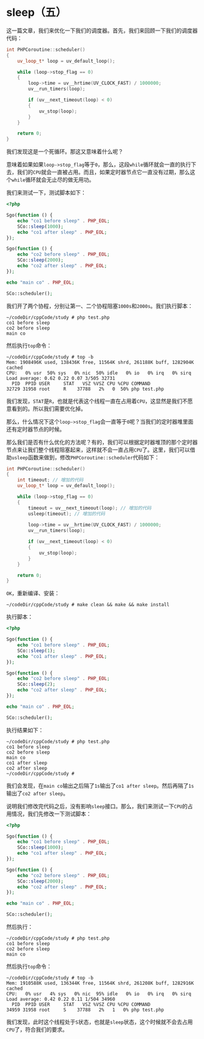# sleep（五）

这一篇文章，我们来优化一下我们的调度器。首先，我们来回顾一下我们的调度器代码：

```cpp
int PHPCoroutine::scheduler()
{
    uv_loop_t* loop = uv_default_loop();

    while (loop->stop_flag == 0)
    {
        loop->time = uv__hrtime(UV_CLOCK_FAST) / 1000000;
        uv__run_timers(loop);

        if (uv__next_timeout(loop) < 0)
        {
            uv_stop(loop);
        }
    }

    return 0;
}
```

我们发现这是一个死循环。那这又意味着什么呢？

意味着如果如果`loop->stop_flag`等于`0`，那么，这段`while`循环就会一直的执行下去，我们的`CPU`就会一直被占用。而且，如果定时器节点它一直没有过期，那么这个`while`循环就会无止尽的做无用功。

我们来测试一下，测试脚本如下：

```php
<?php

Sgo(function () {
    echo "co1 before sleep" . PHP_EOL;
    SCo::sleep(1000);
    echo "co1 after sleep" . PHP_EOL;
});

Sgo(function () {
    echo "co2 before sleep" . PHP_EOL;
    SCo::sleep(2000);
    echo "co2 after sleep" . PHP_EOL;
});

echo "main co" . PHP_EOL;

SCo::scheduler();
```

我们开了两个协程，分别让第一、二个协程阻塞`1000s`和`2000s`。我们执行脚本：

```shell
~/codeDir/cppCode/study # php test.php 
co1 before sleep
co2 before sleep
main co

```

然后执行`top`命令：

```shell
~/codeDir/cppCode/study # top -b
Mem: 1908496K used, 138436K free, 11564K shrd, 261188K buff, 1282904K cached
CPU:   0% usr  50% sys   0% nic  50% idle   0% io   0% irq   0% sirq
Load average: 0.62 0.22 0.07 3/505 32731
  PID  PPID USER     STAT   VSZ %VSZ CPU %CPU COMMAND
32729 31958 root     R    37788   2%   0  50% php test.php
```

我们发现，`STAT`是`R`，也就是代表这个线程一直在占用着`CPU`，这显然是我们不愿意看到的。所以我们需要优化掉。

那么，什么情况下这个`loop->stop_flag`会一直等于`0`呢？当我们的定时器堆里面还有定时器节点的时候。

那么我们是否有什么优化的方法呢？有的，我们可以根据定时器堆顶的那个定时器节点来让我们整个线程阻塞起来，这样就不会一直占用`CPU`了。这里，我们可以借助`usleep`函数来做到，修改`PHPCoroutine::scheduler`代码如下：

```cpp
int PHPCoroutine::scheduler()
{
    int timeout; // 增加的代码
    uv_loop_t* loop = uv_default_loop();

    while (loop->stop_flag == 0)
    {
        timeout = uv__next_timeout(loop); // 增加的代码
        usleep(timeout); // 增加的代码
        
        loop->time = uv__hrtime(UV_CLOCK_FAST) / 1000000;
        uv__run_timers(loop);

        if (uv__next_timeout(loop) < 0)
        {
            uv_stop(loop);
        }
    }

    return 0;
}
```

`OK`，重新编译、安装：

```shell
~/codeDir/cppCode/study # make clean && make && make install
```

执行脚本：

```php
<?php

Sgo(function () {
    echo "co1 before sleep" . PHP_EOL;
    SCo::sleep(1);
    echo "co1 after sleep" . PHP_EOL;
});

Sgo(function () {
    echo "co2 before sleep" . PHP_EOL;
    SCo::sleep(2);
    echo "co2 after sleep" . PHP_EOL;
});

echo "main co" . PHP_EOL;

SCo::scheduler();
```

执行结果如下：

```shell
~/codeDir/cppCode/study # php test.php 
co1 before sleep
co2 before sleep
main co
co1 after sleep
co2 after sleep
~/codeDir/cppCode/study # 
```

我们会发现，在`main co`输出之后隔了`1s`输出了`co1 after sleep`。然后再隔了`1s`输出了`co2 after sleep`。

说明我们修改完代码之后，没有影响`sleep`接口。那么，我们来测试一下`CPU`的占用情况，我们先修改一下测试脚本：

```php
<?php

Sgo(function () {
    echo "co1 before sleep" . PHP_EOL;
    SCo::sleep(1000);
    echo "co1 after sleep" . PHP_EOL;
});

Sgo(function () {
    echo "co2 before sleep" . PHP_EOL;
    SCo::sleep(2000);
    echo "co2 after sleep" . PHP_EOL;
});

echo "main co" . PHP_EOL;

SCo::scheduler();
```

然后执行：

```shell
~/codeDir/cppCode/study # php test.php 
co1 before sleep
co2 before sleep
main co

```

然后执行`top`命令：

```shell
~/codeDir/cppCode/study # top -b
Mem: 1910588K used, 136344K free, 11564K shrd, 261208K buff, 1282916K cached
CPU:   0% usr   4% sys   0% nic  95% idle   0% io   0% irq   0% sirq
Load average: 0.42 0.22 0.11 1/504 34960
  PID  PPID USER     STAT   VSZ %VSZ CPU %CPU COMMAND
34959 31958 root     S    37788   2%   1   0% php test.php
```

我们发现，此时这个线程处于`S`状态，也就是`sleep`状态，这个时候就不会去占用`CPU`了，符合我们的要求。

